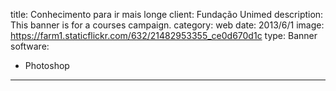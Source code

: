 title: Conhecimento para ir mais longe
client: Fundação Unimed
description: This banner is for a courses campaign.
category: web
date: 2013/6/1
image: https://farm1.staticflickr.com/632/21482953355_ce0d670d1c
type: Banner
software:
- Photoshop
---
